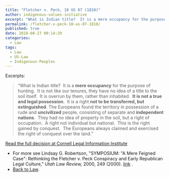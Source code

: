 ```yaml
---
title: "Fletcher v. Peck, 10 US 87 (1810)"
author: indigenous-values-initiative
excerpt: "What is Indian title?  It is a mere occupancy for the purpose of hunting.  It is not like our tenures, they have no idea of a title to the soil itself.  It is overrun by them, rather than inhabited"
permalink: /fletcher-v-peck-10-us-87-1810/
published: true
date: 2018-08-27 00:14:29
categories:
  - Law
tags:
  - Law
  - US-Law
  - Indigenous-Peoples
---
```

Excerpts:

> “What is Indian title?  It is a **mere occupancy** for the purpose of hunting.  It is not like our tenures, they have no idea of a title to the soil itself.  It is overrun by them, rather than inhabited.  **It is not a true and legal possession**.  It is a right **not to be transferred, but extinguished**. The Europeans found the territory in possession of a rude and **uncivilized** people, consisting of separate and **independent nations**.  They had no idea of property in the soil, but a right of occupation.  A right not individual but national.  This is the right gained by conquest.  The Europeans always claimed and exercised the right of conquest over the land.”

[Read the full decision at Cornell Legal Information Institute](https://www.law.cornell.edu/supremecourt/text/10/87)
- For more see Lindsay G. Robertson, "SYMPOSIUM: "A Mere Feigned Case": Rethinking the Fletcher v. Peck Conspiracy and Early Republican Legal Culture," _Utah Law Review,_ 2000, 249 (2000). [link](https://heinonline.org/HOL/LandingPage?handle=hein.journals/utahlr2000&div=17&id=&page=) .
- [Back to Law](https://doctrineofdiscovery.org/law/).
